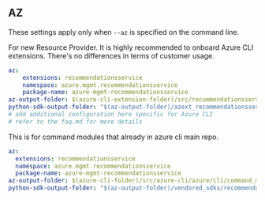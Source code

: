 ## AZ

These settings apply only when `--az` is specified on the command line.

For new Resource Provider. It is highly recommended to onboard Azure CLI extensions. There's no differences in terms of customer usage. 

``` yaml $(az) && $(target-mode) != 'core'
az:
    extensions: recommendationsservice
    namespace: azure.mgmt.recommendationsservice
    package-name: azure-mgmt-recommendationsservice
az-output-folder: $(azure-cli-extension-folder)/src/recommendationsservice
python-sdk-output-folder: "$(az-output-folder)/azext_recommendationsservice/vendored_sdks/recommendationsservice"
# add additional configuration here specific for Azure CLI
# refer to the faq.md for more details
```



This is for command modules that already in azure cli main repo. 
``` yaml $(az) && $(target-mode) == 'core'
az:
  extensions: recommendationsservice
  namespace: azure.mgmt.recommendationsservice
  package-name: azure-mgmt-recommendationsservice
az-output-folder: $(azure-cli-folder)/src/azure-cli/azure/cli/command_modules/recommendationsservice
python-sdk-output-folder: "$(az-output-folder)/vendored_sdks/recommendationsservice"
```
